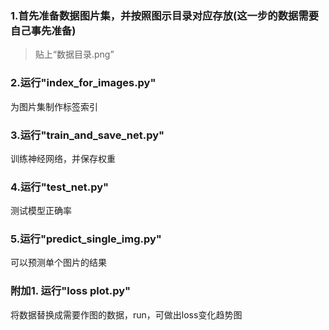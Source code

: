 ### 1.首先准备数据图片集，并按照图示目录对应存放(这一步的数据需要自己事先准备)
>贴上“数据目录.png”

### 2.运行"index_for_images.py"
为图片集制作标签索引

### 3.运行"train_and_save_net.py"
训练神经网络，并保存权重

### 4.运行"test_net.py"
测试模型正确率

### 5.运行"predict_single_img.py"
可以预测单个图片的结果

### 附加1. 运行"loss plot.py"
将数据替换成需要作图的数据，run，可做出loss变化趋势图

